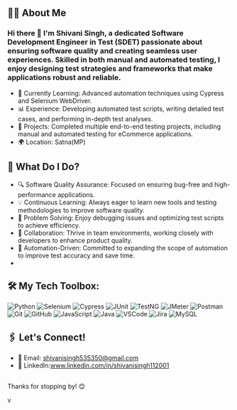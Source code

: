 ## 👩‍💻 About Me

### Hi there 👋 I'm Shivani Singh, a dedicated Software Development Engineer in Test (SDET) passionate about ensuring software quality and creating seamless user experiences. Skilled in both manual and automated testing, I enjoy designing test strategies and frameworks that make applications robust and reliable.

- 🌱 Currently Learning: Advanced automation techniques using Cypress and Selenium WebDriver.
- 📊 Experience: Developing automated test scripts, writing detailed test cases, and performing in-depth test analyses.
- 💼 Projects: Completed multiple end-to-end testing projects, including manual and automated testing for eCommerce applications.
- 🌍 Location: Satna(MP)


## 🚀 What Do I Do?

- 🔍 Software Quality Assurance: Focused on ensuring bug-free and high-performance applications.
- 💡 Continuous Learning: Always eager to learn new tools and testing methodologies to improve software quality.
- 🧩 Problem Solving: Enjoy debugging issues and optimizing test scripts to achieve efficiency.
- 🤝 Collaboration: Thrive in team environments, working closely with developers to enhance product quality.
- 🎯 Automation-Driven: Committed to expanding the scope of automation to improve test accuracy and save time.
- 

## 🛠 My Tech Toolbox:


![Python](https://img.shields.io/badge/-Python-3776AB?logo=python&logoColor=white&style=for-the-badge)
![Selenium](https://img.shields.io/badge/-Selenium-43B02A?logo=selenium&logoColor=white&style=for-the-badge)
![Cypress](https://img.shields.io/badge/-Cypress-17202C?logo=cypress&logoColor=white&style=for-the-badge)
![JUnit](https://img.shields.io/badge/-JUnit-25A162?logo=junit5&logoColor=white&style=for-the-badge)
![TestNG](https://img.shields.io/badge/-TestNG-FF6F00?style=for-the-badge)
![JMeter](https://img.shields.io/badge/-JMeter-D22128?logo=apache-jmeter&logoColor=white&style=for-the-badge)
![Postman](https://img.shields.io/badge/-Postman-FF6C37?logo=postman&logoColor=white&style=for-the-badge)
![Git](https://img.shields.io/badge/-Git-F05032?logo=git&logoColor=white&style=for-the-badge)
![GitHub](https://img.shields.io/badge/-GitHub-181717?logo=github&logoColor=white&style=for-the-badge)
![JavaScript](https://img.shields.io/badge/-JavaScript-F7DF1E?logo=javascript&logoColor=black&style=for-the-badge)
![Java](https://img.shields.io/badge/-Java-007396?logo=java&logoColor=white&style=for-the-badge)
![VSCode](https://img.shields.io/badge/-VSCode-007ACC?logo=visual-studio-code&logoColor=white&style=for-the-badge)
![Jira](https://img.shields.io/badge/-Jira-0052CC?logo=jira&logoColor=white&style=for-the-badge)
![MySQL](https://img.shields.io/badge/-MySQL-4479A1?logo=mysql&logoColor=white&style=for-the-badge)


## 🖇 Let's Connect!

- 📧 Email: shivanisingh535350@gmail.com
- 🔗 LinkedIn:www.linkedin.com/in/shivanisingh112001
##

  Thanks for stopping by! 😊


<!--
*Shivani83056* is a ✨ special ✨ repository because its README.md (this file) appears on your GitHub profile.

Here are some ideas to get you started:

- 🔭 I’m currently working on ...
- 🌱 I’m currently learning ...
- 👯 I’m looking to collaborate on ...
- 🤔 I’m looking for help with ...
- 💬 Ask me about ...
- 📫 How to reach me: ...
- 😄 Pronouns: ...
- ⚡ Fun fact: ...
-->v
